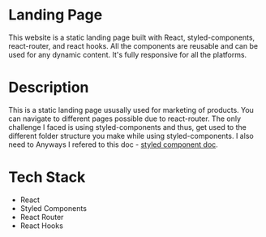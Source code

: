 # Landing Page

This website is a static landing page built with React, styled-components, react-router, and react hooks.
All the components are reusable and can be used for any dynamic content. It's fully responsive for all the platforms.

# Description 

This is a static landing page ususally used for marketing of products. You can navigate to different pages possible due to react-router. 
The only challenge I faced is using styled-components and thus, get used to the different folder structure you make while using styled-components.
I also need to  Anyways I refered to this doc - [styled component doc](https://styled-components.com/).

# Tech Stack
* React
* Styled Components
* React Router
* React Hooks


